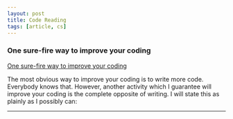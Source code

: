 ```yaml
---
layout: post
title: Code Reading
tags: [article, cs]
---
```


<!--more-->

### One sure-fire way to improve your coding

[One sure-fire way to improve your coding](https://changelog.com/posts/one-sure-fire-way-to-improve-your-coding)

The most obvious way to improve your coding is to write more code. Everybody knows that. However, another activity which I guarantee will improve your coding is the complete opposite of writing. I will state this as plainly as I possibly can:

---